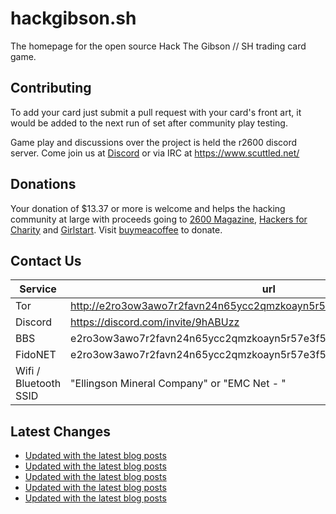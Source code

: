 # hackgibson.sh
The homepage for the open source Hack The Gibson // SH trading card game.


## Contributing

To add your card just submit a pull request with your card's front art, it would be added to the next run of set after community play testing.

Game play and discussions over the project is held the r2600 discord server. Come join us at [Discord](https://discord.com/invite/9hABUzz) or via IRC at https://www.scuttled.net/


## Donations

Your donation of $13.37 or more is welcome and helps the hacking community at large with proceeds going to [2600 Magazine](https://2600.com/), [Hackers for Charity](https://hackersforcharity.org) and [Girlstart](https://girlstart.org).  Visit [buymeacoffee](https://www.buymeacoffee.com/hackgibson.sh) to donate.


## Contact Us

Service | url
-|-
Tor | http://e2ro3ow3awo7r2favn24n65ycc2qmzkoayn5r57e3f56nvjwdcgg32ad.onion
Discord | https://discord.com/invite/9hABUzz
BBS | e2ro3ow3awo7r2favn24n65ycc2qmzkoayn5r57e3f56nvjwdcgg32ad.onion:23
FidoNET | e2ro3ow3awo7r2favn24n65ycc2qmzkoayn5r57e3f56nvjwdcgg32ad.onion:24554
Wifi / Bluetooth SSID | "Ellingson Mineral Company" or "EMC Net - <fidonet address>"

## Latest Changes
<!-- BLOG-POST-LIST:START -->
- [Updated with the latest blog posts](https://github.com/DFW2600/hackgibson.sh/commit/956caee9a273ce316437dca2919acba01308b1a4)
- [Updated with the latest blog posts](https://github.com/DFW2600/hackgibson.sh/commit/d02c40a912b77221dd43d174ac29876aa7276a4e)
- [Updated with the latest blog posts](https://github.com/DFW2600/hackgibson.sh/commit/ffb20e09af68349a51e8b571bb24f9410364c4e9)
- [Updated with the latest blog posts](https://github.com/DFW2600/hackgibson.sh/commit/0813e4bba6df1ab561fbac33a46e3cadf15c4b73)
- [Updated with the latest blog posts](https://github.com/DFW2600/hackgibson.sh/commit/3993d860d51bc93904670be49400cf6a7b4e04c4)
<!-- BLOG-POST-LIST:END -->
